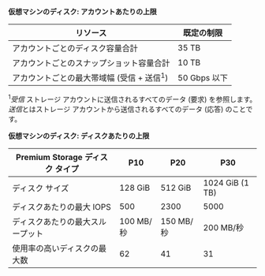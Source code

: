 **仮想マシンのディスク: アカウントあたりの上限**

 リソース| 既定の制限
---|---
 アカウントごとのディスク容量合計| 35 TB
 アカウントごとのスナップショット容量合計| 10 TB
 アカウントごとの最大帯域幅 (受信 + 送信<sup>1</sup>)| 50 Gbps 以下

<sup>1</sup>*受信* ストレージ アカウントに送信されるすべてのデータ (要求) を参照します。 *送信*とはストレージ アカウントから送信されるすべてのデータ (応答) のことです。

**仮想マシンのディスク: ディスクあたりの上限**

 Premium Storage ディスク タイプ| P10| P20| P30
---|---|---|---
 ディスク サイズ| 128 GiB| 512 GiB| 1024 GiB (1 TB)
 ディスクあたりの最大 IOPS| 500| 2300| 5000
 ディスクあたりの最大スループット| 100 MB/秒| 150 MB/秒| 200 MB/秒
 使用率の高いディスクの最大数| 62| 41| 31







